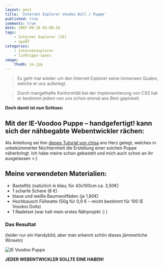 ```yaml
---
layout: post
title: 'Internet Explorer Voodoo Doll / Puppe'
published: true
comments: true
date: 2007-09-28 02:09:24
tags:
    - Internet Explorer (IE)
    - spaÃŸ
categories:
    - internetexplorer
    - linktipps-spass
image:
    thumb: ie.jpg
---
```

> Es geht mal wieder um den Internet Explorer seine immensen Qualen, welche er uns auferlegt.
  
> Durch mangelhafte Konformität bei der Implementierung von CSS hat er bestimmt jedem von uns schon einmal ans Bein gepinkelt.



**Doch damit ist nun Schluss:**

## Mit der IE-Voodoo Puppe &#8211; handgefertigt! kann sich der nähbegabte Webentwickler rächen:

Als Anleitung sei ihm [dieses Tutorial von chisa][1] ans Herz gelegt, welches in unbekümmerter Nüchternheit die Erstellung einer solchen Puppe näherbringt. Ich habe meine schon gebastelt und mich auch schon an ihr ausgelassen >:)

## Meine verwendeten Materialien:

  * Bastelfilz (natürlich in blau; für 43x100cm ca. 3,50€)
  * 1 scharfe Schere (8 €)
  * blaue und weiße Baumwollfäden (je 1,80€)
  * Hochbausch Füllwatte (50g für 0,9 € &#8211; reicht bestimmt für 100 IE Voodoo Dolls)
  * 1 Nadelset (war halt mein erstes Nähprojekt :) )

### Das Resultat

(leider nur ein Handybild, aber man erkennt schön dieses jämmerliche Winseln)

![IE Voodoo Puppe][2]

**JEDER WEBENTWICKLER SOLLTE EINE HABEN!**

 [1]: http://chisa.deviantart.com/art/tutorial-IE-voodoo-doll-65352093
 [2]: http://mediavrog.net/blog/wp-content/uploads/2007/09/devpic.jpg